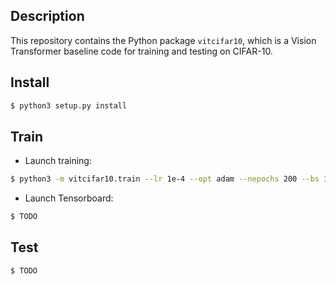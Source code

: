 Description
-----------

This repository contains the Python package `vitcifar10`, which is a Vision Transformer baseline code for training and testing on CIFAR-10.


Install
-------

```bash
$ python3 setup.py install
```


Train
-----

* Launch training:

```bash
$ python3 -m vitcifar10.train --lr 1e-4 --opt adam --nepochs 200 --bs 16 --cpdir checkpoints --logdir logs
```

* Launch Tensorboard:

```bash
$ TODO
```


Test
----

```bash
$ TODO
```


